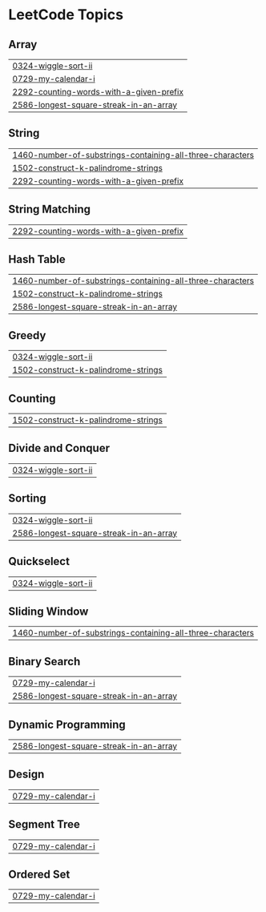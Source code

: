 

<!---LeetCode Topics Start-->
# LeetCode Topics
## Array
|  |
| ------- |
| [0324-wiggle-sort-ii](https://github.com/Yosef64/Leetcode_Problems_solution/tree/master/0324-wiggle-sort-ii) |
| [0729-my-calendar-i](https://github.com/Yosef64/Leetcode_Problems_solution/tree/master/0729-my-calendar-i) |
| [2292-counting-words-with-a-given-prefix](https://github.com/Yosef64/Leetcode_Problems_solution/tree/master/2292-counting-words-with-a-given-prefix) |
| [2586-longest-square-streak-in-an-array](https://github.com/Yosef64/Leetcode_Problems_solution/tree/master/2586-longest-square-streak-in-an-array) |
## String
|  |
| ------- |
| [1460-number-of-substrings-containing-all-three-characters](https://github.com/Yosef64/Leetcode_Problems_solution/tree/master/1460-number-of-substrings-containing-all-three-characters) |
| [1502-construct-k-palindrome-strings](https://github.com/Yosef64/Leetcode_Problems_solution/tree/master/1502-construct-k-palindrome-strings) |
| [2292-counting-words-with-a-given-prefix](https://github.com/Yosef64/Leetcode_Problems_solution/tree/master/2292-counting-words-with-a-given-prefix) |
## String Matching
|  |
| ------- |
| [2292-counting-words-with-a-given-prefix](https://github.com/Yosef64/Leetcode_Problems_solution/tree/master/2292-counting-words-with-a-given-prefix) |
## Hash Table
|  |
| ------- |
| [1460-number-of-substrings-containing-all-three-characters](https://github.com/Yosef64/Leetcode_Problems_solution/tree/master/1460-number-of-substrings-containing-all-three-characters) |
| [1502-construct-k-palindrome-strings](https://github.com/Yosef64/Leetcode_Problems_solution/tree/master/1502-construct-k-palindrome-strings) |
| [2586-longest-square-streak-in-an-array](https://github.com/Yosef64/Leetcode_Problems_solution/tree/master/2586-longest-square-streak-in-an-array) |
## Greedy
|  |
| ------- |
| [0324-wiggle-sort-ii](https://github.com/Yosef64/Leetcode_Problems_solution/tree/master/0324-wiggle-sort-ii) |
| [1502-construct-k-palindrome-strings](https://github.com/Yosef64/Leetcode_Problems_solution/tree/master/1502-construct-k-palindrome-strings) |
## Counting
|  |
| ------- |
| [1502-construct-k-palindrome-strings](https://github.com/Yosef64/Leetcode_Problems_solution/tree/master/1502-construct-k-palindrome-strings) |
## Divide and Conquer
|  |
| ------- |
| [0324-wiggle-sort-ii](https://github.com/Yosef64/Leetcode_Problems_solution/tree/master/0324-wiggle-sort-ii) |
## Sorting
|  |
| ------- |
| [0324-wiggle-sort-ii](https://github.com/Yosef64/Leetcode_Problems_solution/tree/master/0324-wiggle-sort-ii) |
| [2586-longest-square-streak-in-an-array](https://github.com/Yosef64/Leetcode_Problems_solution/tree/master/2586-longest-square-streak-in-an-array) |
## Quickselect
|  |
| ------- |
| [0324-wiggle-sort-ii](https://github.com/Yosef64/Leetcode_Problems_solution/tree/master/0324-wiggle-sort-ii) |
## Sliding Window
|  |
| ------- |
| [1460-number-of-substrings-containing-all-three-characters](https://github.com/Yosef64/Leetcode_Problems_solution/tree/master/1460-number-of-substrings-containing-all-three-characters) |
## Binary Search
|  |
| ------- |
| [0729-my-calendar-i](https://github.com/Yosef64/Leetcode_Problems_solution/tree/master/0729-my-calendar-i) |
| [2586-longest-square-streak-in-an-array](https://github.com/Yosef64/Leetcode_Problems_solution/tree/master/2586-longest-square-streak-in-an-array) |
## Dynamic Programming
|  |
| ------- |
| [2586-longest-square-streak-in-an-array](https://github.com/Yosef64/Leetcode_Problems_solution/tree/master/2586-longest-square-streak-in-an-array) |
## Design
|  |
| ------- |
| [0729-my-calendar-i](https://github.com/Yosef64/Leetcode_Problems_solution/tree/master/0729-my-calendar-i) |
## Segment Tree
|  |
| ------- |
| [0729-my-calendar-i](https://github.com/Yosef64/Leetcode_Problems_solution/tree/master/0729-my-calendar-i) |
## Ordered Set
|  |
| ------- |
| [0729-my-calendar-i](https://github.com/Yosef64/Leetcode_Problems_solution/tree/master/0729-my-calendar-i) |
<!---LeetCode Topics End-->